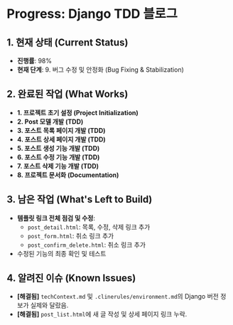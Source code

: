 # Progress: Django TDD 블로그

## 1. 현재 상태 (Current Status)

- **진행률**: 98%
- **현재 단계**: 9. 버그 수정 및 안정화 (Bug Fixing & Stabilization)

## 2. 완료된 작업 (What Works)

- **1. 프로젝트 초기 설정 (Project Initialization)**
- **2. Post 모델 개발 (TDD)**
- **3. 포스트 목록 페이지 개발 (TDD)**
- **4. 포스트 상세 페이지 개발 (TDD)**
- **5. 포스트 생성 기능 개발 (TDD)**
- **6. 포스트 수정 기능 개발 (TDD)**
- **7. 포스트 삭제 기능 개발 (TDD)**
- **8. 프로젝트 문서화 (Documentation)**

## 3. 남은 작업 (What's Left to Build)

- **템플릿 링크 전체 점검 및 수정**:
    - `post_detail.html`: 목록, 수정, 삭제 링크 추가
    - `post_form.html`: 취소 링크 추가
    - `post_confirm_delete.html`: 취소 링크 추가
- 수정된 기능의 최종 확인 및 테스트

## 4. 알려진 이슈 (Known Issues)

- **[해결됨]** `techContext.md` 및 `.clinerules/environment.md`의 Django 버전 정보가 실제와 달랐음.
- **[해결됨]** `post_list.html`에 새 글 작성 및 상세 페이지 링크 누락.
